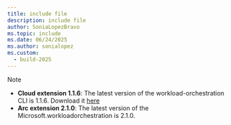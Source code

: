 ```yaml
---
title: include file
description: include file
author: SoniaLopezBravo
ms.topic: include
ms.date: 06/24/2025
ms.author: sonialopez
ms.custom:
  - build-2025
---
```


> [!NOTE]
> - **Cloud extension 1.1.6**: The latest version of the workload-orchestration CLI is 1.1.6. Download it [here](https://github.com/microsoft/AEP/blob/main/content/en/docs/Configuration%20Manager%20(Public%20Preview)/Scripts%20for%20Onboarding/Configuration%20manager%20files.zip)
> - **Arc extension 2.1.0**: The latest version of the Microsoft.workloadorchestration is 2.1.0.
